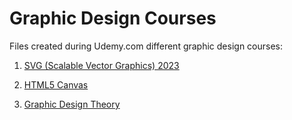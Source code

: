 # Graphic Design Courses

Files created during Udemy.com different graphic design courses:

1. [SVG (Scalable Vector Graphics) 2023](https://www.udemy.com/course/scalable-vector-graphics-inside-the-code)

2. [HTML5 Canvas](https://www.udemy.com/course/learn-html5-canvas-for-beginners)

3. [Graphic Design Theory](https://www.udemy.com/course/graphic-design-theory-for-beginners-course)
